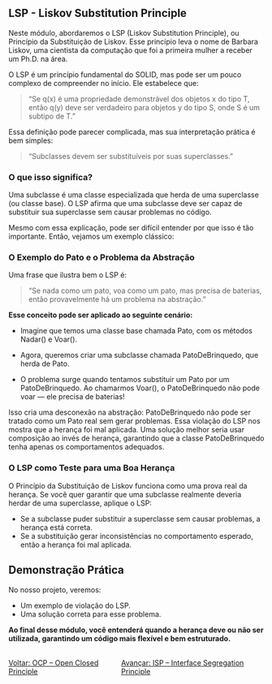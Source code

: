 ## LSP - Liskov Substitution Principle
Neste módulo, abordaremos o LSP (Liskov Substitution Principle), ou Princípio da Substituição de Liskov. Esse princípio leva o nome de Barbara Liskov, uma cientista da computação que foi a primeira mulher a receber um Ph.D. na área.

O LSP é um princípio fundamental do SOLID, mas pode ser um pouco complexo de compreender no início. Ele estabelece que:

> “Se q(x) é uma propriedade demonstrável dos objetos x do tipo T, então q(y) deve ser verdadeiro para objetos y do tipo S, onde S é um subtipo de T.”

Essa definição pode parecer complicada, mas sua interpretação prática é bem simples:<br />

> “Subclasses devem ser substituíveis por suas superclasses.”

### O que isso significa?

Uma subclasse é uma classe especializada que herda de uma superclasse (ou classe base). O LSP afirma que uma subclasse deve ser capaz de substituir sua superclasse sem causar problemas no código.

Mesmo com essa explicação, pode ser difícil entender por que isso é tão importante. Então, vejamos um exemplo clássico:<br />

### O Exemplo do Pato e o Problema da Abstração

Uma frase que ilustra bem o LSP é:

> “Se nada como um pato, voa como um pato, mas precisa de baterias, então provavelmente há um problema na abstração.”

**Esse conceito pode ser aplicado ao seguinte cenário:**<br />

- Imagine que temos uma classe base chamada Pato, com os métodos Nadar() e Voar().

- Agora, queremos criar uma subclasse chamada PatoDeBrinquedo, que herda de Pato.

- O problema surge quando tentamos substituir um Pato por um PatoDeBrinquedo. Ao chamarmos Voar(), o PatoDeBrinquedo não pode voar — ele precisa de baterias!

Isso cria uma desconexão na abstração: PatoDeBrinquedo não pode ser tratado como um Pato real sem gerar problemas. Essa violação do LSP nos mostra que a herança foi mal aplicada. Uma solução melhor seria usar composição ao invés de herança, garantindo que a classe PatoDeBrinquedo tenha apenas os comportamentos adequados.

### O LSP como Teste para uma Boa Herança

O Princípio da Substituição de Liskov funciona como uma prova real da herança. Se você quer garantir que uma subclasse realmente deveria herdar de uma superclasse, aplique o LSP:

- Se a subclasse puder substituir a superclasse sem causar problemas, a herança está correta.
- Se a substituição gerar inconsistências no comportamento esperado, então a herança foi mal aplicada.

## Demonstração Prática

No nosso projeto, veremos:

- Um exemplo de violação do LSP.
- Uma solução correta para esse problema.

**Ao final desse módulo, você entenderá quando a herança deve ou não ser utilizada, garantindo um código mais flexível e bem estruturado.**


<br/>
<div style="display: flex; justify-content: space-between;">  
   <a href="solid-ocp.md">Voltar: OCP – Open Closed Principle</a><br />  
     <a href="solid-isp.md">Avançar: ISP – Interface Segregation Principle</a><br />  
</div>